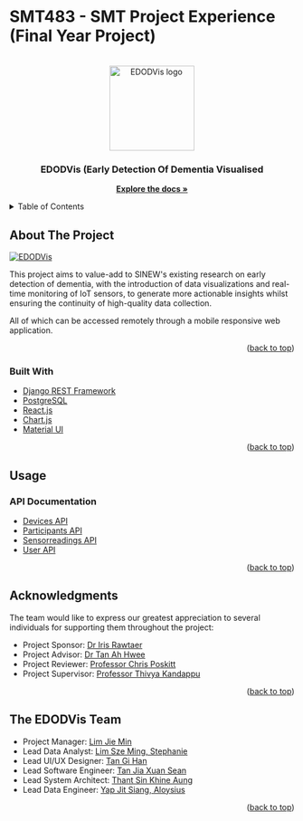 # SMT483 - SMT Project Experience (Final Year Project)

<div id="top"></div>

<!-- PROJECT LOGO -->

<br />
<div align="center">
  <img width=150px src="https://i.imgur.com/DuI6kTy.jpg" title="EDODVis logo" />
  <h3 align="center">EDODVis (Early Detection Of Dementia Visualised</h3>
  <p align="center">
    <a href="https://edodvis.stoplight.io/docs/edodvis/YXBpOjQ0MTc4Nzc4-devices"><strong>Explore the docs »</strong></a>
  </p>
</div>

<!-- TABLE OF CONTENTS -->
<details>
  <summary>Table of Contents</summary>
  <ol>
    <li>
      <a href="#about-the-project">About The Project</a>
      <ul>
        <li><a href="#built-with">Built With</a></li>
      </ul>
    </li>
    <li><a href="#usage">Usage</a></li>
    <li><a href="#acknowledgments">Acknowledgments</a></li>
    <li><a href="#team">The EDODVis Team</a></li>
  </ol>
</details>

## About The Project

[![EDODVis][product-screenshot]](https://i.imgur.com/uYFiJhE.png)

This project aims to value-add to SINEW's existing research on early detection of dementia, with the introduction of data visualizations and real-time monitoring of IoT sensors, to generate more actionable insights whilst ensuring the continuity of high-quality data collection.

All of which can be accessed remotely through a mobile responsive web application.

<p align="right">(<a href="#top">back to top</a>)</p>

### Built With

- [Django REST Framework](https://www.django-rest-framework.org/)
- [PostgreSQL](https://www.postgresql.org/)
- [React.js](https://reactjs.org/)
- [Chart.js](https://www.chartjs.org/)
- [Material UI](https://mui.com)

<p align="right">(<a href="#top">back to top</a>)</p>

## Usage

### API Documentation

- [Devices API](https://edodvis.stoplight.io/docs/edodvis/YXBpOjQ0MTc4Nzc4-devices)
- [Participants API](https://edodvis.stoplight.io/docs/edodvis/YXBpOjQ3NjI4ODk1-participants)
- [Sensorreadings API](https://edodvis.stoplight.io/docs/edodvis/YXBpOjQ3NjI4ODk2-sensorreading)
- [User API](https://edodvis.stoplight.io/docs/edodvis/YXBpOjQ3NjI4ODk3-user)

<p align="right">(<a href="#top">back to top</a>)</p>

<div id="acknowledgments">

## Acknowledgments

The team would like to express our greatest appreciation to several individuals for supporting them throughout the project:

- Project Sponsor: [Dr Iris Rawtaer](https://www.singhealth.com.sg/profile/iris-rawtaer)
- Project Advisor: [Dr Tan Ah Hwee](https://faculty.smu.edu.sg/profile/tan-ah-hwee-546)
- Project Reviewer: [Professor Chris Poskitt](https://faculty.smu.edu.sg/profile/chris-poskitt-331)
- Project Supervisor: [Professor Thivya Kandappu](https://faculty.smu.edu.sg/profile/thivya-kandappu-541)
</div>

<p align="right">(<a href="#top">back to top</a>)</p>

<div id="team">

## The EDODVis Team

- Project Manager: [Lim Jie Min](https://www.linkedin.com/in/limjieminn/)
- Lead Data Analyst: [Lim Sze Ming, Stephanie](https://www.linkedin.com/in/stephanie-lim-sze-ming/)
- Lead UI/UX Designer: [Tan Gi Han](https://www.linkedin.com/in/gi-han-tan/)
- Lead Software Engineer: [Tan Jia Xuan Sean](https://www.linkedin.com/in/sean-tan-jx/)
- Lead System Architect: [Thant Sin Khine Aung](https://www.linkedin.com/in/sinka97/)
- Lead Data Engineer: [Yap Jit Siang, Aloysius](https://www.linkedin.com/in/yap-jit-siang-aloysius-633222192/)
</div>
<p align="right">(<a href="#top">back to top</a>)</p>

[product-screenshot]: https://i.imgur.com/uYFiJhE.png
